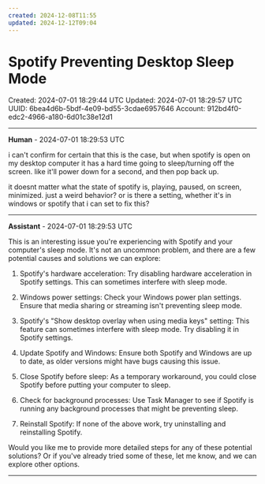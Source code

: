 ```yaml
---
created: 2024-12-08T11:55
updated: 2024-12-12T09:04
---
```

# Spotify Preventing Desktop Sleep Mode

Created: 2024-07-01 18:29:44 UTC
Updated: 2024-07-01 18:29:57 UTC
UUID: 6bea4d6b-5bdf-4e09-bd55-3cdae6957646
Account: 912bd4f0-edc2-4966-a180-6d01c38e12d1

---

**Human** - 2024-07-01 18:29:53 UTC

i can't confirm for certain that this is the case, but when spotify is open on  my desktop computer it has a hard time going to sleep/turning off the screen. like it'll power down for a second, and then pop back up. 

it doesnt matter what the state of spotify is, playing, paused, on screen, minimized. just a weird behavior? or is there a setting, whether it's in windows or spotify that i can set to fix this?

---

**Assistant** - 2024-07-01 18:29:53 UTC

 This is an interesting issue you're experiencing with Spotify and your computer's sleep mode. It's not an uncommon problem, and there are a few potential causes and solutions we can explore:

1. Spotify's hardware acceleration: 
   Try disabling hardware acceleration in Spotify settings. This can sometimes interfere with sleep mode.

2. Windows power settings:
   Check your Windows power plan settings. Ensure that media sharing or streaming isn't preventing sleep mode.

3. Spotify's "Show desktop overlay when using media keys" setting:
   This feature can sometimes interfere with sleep mode. Try disabling it in Spotify settings.

4. Update Spotify and Windows:
   Ensure both Spotify and Windows are up to date, as older versions might have bugs causing this issue.

5. Close Spotify before sleep:
   As a temporary workaround, you could close Spotify before putting your computer to sleep.

6. Check for background processes:
   Use Task Manager to see if Spotify is running any background processes that might be preventing sleep.

7. Reinstall Spotify:
   If none of the above work, try uninstalling and reinstalling Spotify.

Would you like me to provide more detailed steps for any of these potential solutions? Or if you've already tried some of these, let me know, and we can explore other options.

---

